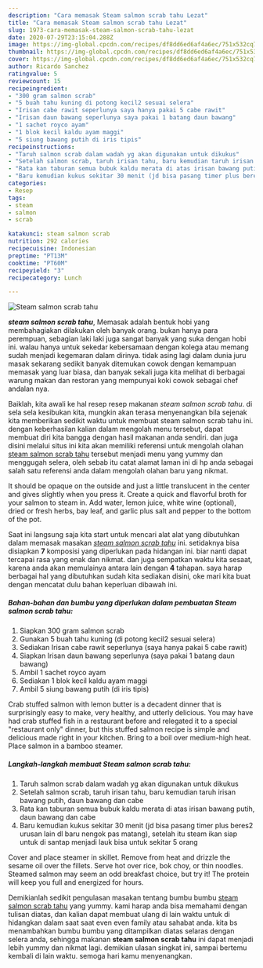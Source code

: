 ```yaml
---
description: "Cara memasak Steam salmon scrab tahu Lezat"
title: "Cara memasak Steam salmon scrab tahu Lezat"
slug: 1973-cara-memasak-steam-salmon-scrab-tahu-lezat
date: 2020-07-29T23:15:04.288Z
image: https://img-global.cpcdn.com/recipes/df8dd6ed6af4a6ec/751x532cq70/steam-salmon-scrab-tahu-foto-resep-utama.jpg
thumbnail: https://img-global.cpcdn.com/recipes/df8dd6ed6af4a6ec/751x532cq70/steam-salmon-scrab-tahu-foto-resep-utama.jpg
cover: https://img-global.cpcdn.com/recipes/df8dd6ed6af4a6ec/751x532cq70/steam-salmon-scrab-tahu-foto-resep-utama.jpg
author: Ricardo Sanchez
ratingvalue: 5
reviewcount: 15
recipeingredient:
- "300 gram salmon scrab"
- "5 buah tahu kuning di potong kecil2 sesuai selera"
- "Irisan cabe rawit seperlunya saya hanya pakai 5 cabe rawit"
- "Irisan daun bawang seperlunya saya pakai 1 batang daun bawang"
- "1 sachet royco ayam"
- "1 blok kecil kaldu ayam maggi"
- "5 siung bawang putih di iris tipis"
recipeinstructions:
- "Taruh salmon scrab dalam wadah yg akan digunakan untuk dikukus"
- "Setelah salmon scrab, taruh irisan tahu, baru kemudian taruh irisan bawang putih, daun bawang dan cabe"
- "Rata kan taburan semua bubuk kaldu merata di atas irisan bawang putih, daun bawang dan cabe"
- "Baru kemudian kukus sekitar 30 menit (jd bisa pasang timer plus beres2 urusan lain dl baru nengok pas matang), setelah itu steam ikan siap untuk di santap menjadi lauk bisa untuk sekitar 5 orang"
categories:
- Resep
tags:
- steam
- salmon
- scrab

katakunci: steam salmon scrab 
nutrition: 292 calories
recipecuisine: Indonesian
preptime: "PT13M"
cooktime: "PT60M"
recipeyield: "3"
recipecategory: Lunch

---
```



![Steam salmon scrab tahu](https://img-global.cpcdn.com/recipes/df8dd6ed6af4a6ec/751x532cq70/steam-salmon-scrab-tahu-foto-resep-utama.jpg)

<b><i>steam salmon scrab tahu</i></b>, Memasak adalah bentuk hobi yang membahagiakan dilakukan oleh banyak orang. bukan hanya para perempuan, sebagian laki laki juga sangat banyak yang suka dengan hobi ini. walau hanya untuk sekedar kebersamaan dengan kolega atau memang sudah menjadi kegemaran dalam dirinya. tidak asing lagi dalam dunia juru masak sekarang sedikit banyak ditemukan cowok dengan kemampuan memasak yang luar biasa, dan banyak sekali juga kita melihat di berbagai warung makan dan restoran yang mempunyai koki cowok sebagai chef andalan nya.

Baiklah, kita awali ke hal resep resep makanan <i>steam salmon scrab tahu</i>. di sela sela kesibukan kita, mungkin akan terasa menyenangkan bila sejenak kita memberikan sedikit waktu untuk membuat steam salmon scrab tahu ini. dengan keberhasilan kalian dalam mengolah menu tersebut, dapat membuat diri kita bangga dengan hasil makanan anda sendiri. dan juga disini melalui situs ini kita akan memiliki referensi untuk mengolah olahan <u>steam salmon scrab tahu</u> tersebut menjadi menu yang yummy dan menggugah selera, oleh sebab itu catat alamat laman ini di hp anda sebagai salah satu referensi anda dalam mengolah olahan baru yang nikmat.

It should be opaque on the outside and just a little translucent in the center and gives slightly when you press it. Create a quick and flavorful broth for your salmon to steam in. Add water, lemon juice, white wine (optional), dried or fresh herbs, bay leaf, and garlic plus salt and pepper to the bottom of the pot.


Saat ini langsung saja kita start untuk mencari alat alat yang dibutuhkan dalam memasak masakan <u><i>steam salmon scrab tahu</i></u> ini. setidaknya bisa disiapkan <b>7</b> komposisi yang diperlukan pada hidangan ini. biar nanti dapat tercapai rasa yang enak dan nikmat. dan juga sempatkan waktu kita sesaat, karena anda akan memulainya antara lain dengan <b>4</b> tahapan. saya harap berbagai hal yang dibutuhkan sudah kita sediakan disini, oke mari kita buat dengan mencatat dulu bahan keperluan dibawah ini.

<!--inarticleads1-->

##### Bahan-bahan dan bumbu yang diperlukan dalam pembuatan Steam salmon scrab tahu:

1. Siapkan 300 gram salmon scrab
1. Gunakan 5 buah tahu kuning (di potong kecil2 sesuai selera)
1. Sediakan Irisan cabe rawit seperlunya (saya hanya pakai 5 cabe rawit)
1. Siapkan Irisan daun bawang seperlunya (saya pakai 1 batang daun bawang)
1. Ambil 1 sachet royco ayam
1. Sediakan 1 blok kecil kaldu ayam maggi
1. Ambil 5 siung bawang putih (di iris tipis)


Crab stuffed salmon with lemon butter is a decadent dinner that is surprisingly easy to make, very healthy, and utterly delicious. You may have had crab stuffed fish in a restaurant before and relegated it to a special &#34;restaurant only&#34; dinner, but this stuffed salmon recipe is simple and delicious made right in your kitchen. Bring to a boil over medium-high heat. Place salmon in a bamboo steamer. 

<!--inarticleads2-->

##### Langkah-langkah membuat Steam salmon scrab tahu:

1. Taruh salmon scrab dalam wadah yg akan digunakan untuk dikukus
1. Setelah salmon scrab, taruh irisan tahu, baru kemudian taruh irisan bawang putih, daun bawang dan cabe
1. Rata kan taburan semua bubuk kaldu merata di atas irisan bawang putih, daun bawang dan cabe
1. Baru kemudian kukus sekitar 30 menit (jd bisa pasang timer plus beres2 urusan lain dl baru nengok pas matang), setelah itu steam ikan siap untuk di santap menjadi lauk bisa untuk sekitar 5 orang


Cover and place steamer in skillet. Remove from heat and drizzle the sesame oil over the fillets. Serve hot over rice, bok choy, or thin noodles. Steamed salmon may seem an odd breakfast choice, but try it! The protein will keep you full and energized for hours. 

Demikianlah sedikit pengulasan masakan tentang bumbu bumbu <u>steam salmon scrab tahu</u> yang yummy. kami harap anda bisa memahami dengan tulisan diatas, dan kalian dapat membuat ulang di lain waktu untuk di hidangkan dalam saat saat even even family atau sahabat anda. kita bs menambahkan bumbu bumbu yang ditampilkan diatas selaras dengan selera anda, sehingga makanan <b>steam salmon scrab tahu</b> ini dapat menjadi lebih yummy dan nikmat lagi. demikian ulasan singkat ini, sampai bertemu kembali di lain waktu. semoga hari kamu menyenangkan.
